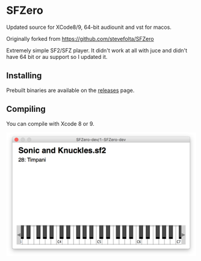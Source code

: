 # SFZero
Updated source for XCode8/9, 64-bit audiounit and vst for macos.

Originally forked from https://github.com/stevefolta/SFZero

Extremely simple SF2/SFZ player. It didn't work at all with juce and didn't have 64 bit or au support so I updated it.

## Installing
Prebuilt binaries are available on the [releases](../../releases) page.

## Compiling
You can compile with Xcode 8 or 9.

![screenshot](screenshot.png)
